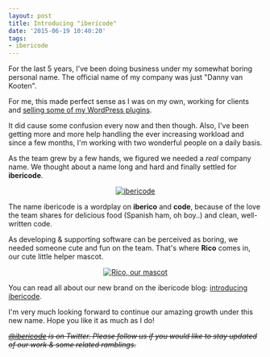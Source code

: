 ```yaml
---
layout: post
title: Introducing "ibericode"
date: '2015-06-19 10:40:20'
tags:
- ibericode
---
```


For the last 5 years, I've been doing business under my somewhat boring personal name.  The official name of my company was just "Danny van Kooten".

For me, this made perfect sense as I was on my own, working for clients and [selling some of my WordPress plugins](https://dannyvankooten.com/wordpress-plugins/). 

It did cause some confusion every now and then though. Also, I've been getting more and more help handling the ever increasing workload and since a few months, I'm working with two wonderful people on a daily basis.

As the team grew by a few hands, we figured we needed a _real_ company name. We thought about a name long and hard and finally settled for **ibericode**.


<center>
<a href="https://ibericode.com/">
<img src="https://res.cloudinary.com/dannyvankooten/image/upload/c_scale,w_400/v1434710383/logo_jbnogj.png" alt="ibericode" />
</a>
</center>


The name ibericode is a wordplay on **iberico** and **code**, because of the love the team shares for delicious food (Spanish ham, oh boy..) and clean, well-written code.

As developing & supporting software can be perceived as boring, we needed someone cute and fun on the team. That's where **Rico** comes in, our cute little helper mascot. 

<center>
<a href="https://ibericode.com/">
<img src="https://res.cloudinary.com/dannyvankooten/image/upload/c_scale,w_200/v1434709015/mail_1_m3tyx2.png" alt="Rico, our mascot" />
</a>
</center>

You can read all about our new brand on the ibericode blog: [introducing ibericode](https://ibericode.com/2015/welcome-to-ibericode/). 

I'm very much looking forward to continue our amazing growth under this new name. Hope you like it as much as I do!

~~_[@ibericode](https://twitter.com/ibericode) is on Twitter. Please follow us if you would like to stay updated of our work & some related ramblings._~~





